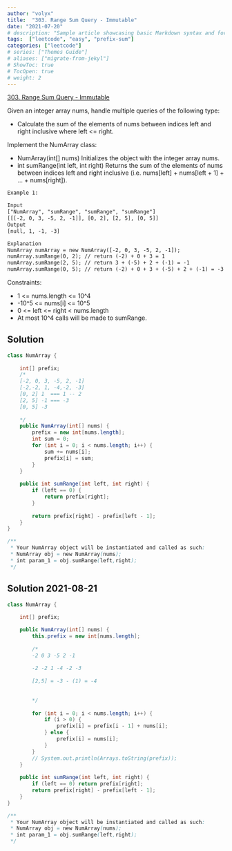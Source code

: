 ```yaml
---
author: "volyx"
title:  "303. Range Sum Query - Immutable"
date: "2021-07-20"
# description: "Sample article showcasing basic Markdown syntax and formatting for HTML elements."
tags:  ["leetcode", "easy", "prefix-sum"]
categories: ["leetcode"]
# series: ["Themes Guide"]
# aliases: ["migrate-from-jekyl"]
# ShowToc: true
# TocOpen: true
# weight: 2
---
```


[303. Range Sum Query - Immutable](https://leetcode.com/problems/range-sum-query-immutable/)

Given an integer array nums, handle multiple queries of the following type:

- Calculate the sum of the elements of nums between indices left and right inclusive where left <= right.

Implement the NumArray class:

- NumArray(int[] nums) Initializes the object with the integer array nums.
- int sumRange(int left, int right) Returns the sum of the elements of nums between indices left and right inclusive (i.e. nums[left] + nums[left + 1] + ... + nums[right]).

```txt
Example 1:

Input
["NumArray", "sumRange", "sumRange", "sumRange"]
[[[-2, 0, 3, -5, 2, -1]], [0, 2], [2, 5], [0, 5]]
Output
[null, 1, -1, -3]

Explanation
NumArray numArray = new NumArray([-2, 0, 3, -5, 2, -1]);
numArray.sumRange(0, 2); // return (-2) + 0 + 3 = 1
numArray.sumRange(2, 5); // return 3 + (-5) + 2 + (-1) = -1
numArray.sumRange(0, 5); // return (-2) + 0 + 3 + (-5) + 2 + (-1) = -3
```

Constraints:

- 1 <= nums.length <= 10^4
- -10^5 <= nums[i] <= 10^5
- 0 <= left <= right < nums.length
- At most 10^4 calls will be made to sumRange.

## Solution

```java
class NumArray {
    
    int[] prefix;
    /*
    [-2, 0, 3, -5, 2, -1]
    [-2,-2, 1, -4,-2, -3]
    [0, 2] 1  === 1 -- 2
    [2, 5] -1 === -3
    [0, 5] -3
    
    */
    public NumArray(int[] nums) {
        prefix = new int[nums.length];
        int sum = 0;
        for (int i = 0; i < nums.length; i++) {
            sum += nums[i];
            prefix[i] = sum;
        }
    }
    
    public int sumRange(int left, int right) {
        if (left == 0) {
            return prefix[right];
        }
        
        return prefix[right] - prefix[left - 1];
    }
}

/**
 * Your NumArray object will be instantiated and called as such:
 * NumArray obj = new NumArray(nums);
 * int param_1 = obj.sumRange(left,right);
 */
```

## Solution 2021-08-21

```java
class NumArray {
    
    int[] prefix;

    public NumArray(int[] nums) {
        this.prefix = new int[nums.length];
        
        /*
        -2 0 3 -5 2 -1
        
        -2 -2 1 -4 -2 -3
        
        [2,5] = -3 - (1) = -4
        
        
        */
        
        for (int i = 0; i < nums.length; i++) {
            if (i > 0) {
                prefix[i] = prefix[i - 1] + nums[i];
            } else {
                prefix[i] = nums[i];
            }   
        }
        // System.out.println(Arrays.toString(prefix));
    }
    
    public int sumRange(int left, int right) {
        if (left == 0) return prefix[right];
        return prefix[right] - prefix[left - 1];
    }
}

/**
 * Your NumArray object will be instantiated and called as such:
 * NumArray obj = new NumArray(nums);
 * int param_1 = obj.sumRange(left,right);
 */
```
